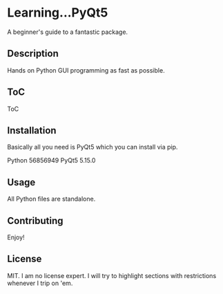 # Learning...PyQt5
A beginner's guide to a fantastic package.

## Description
Hands on Python GUI programming as fast as possible.

## ToC
ToC

## Installation
Basically all you need is PyQt5 which you can install via pip.

Python 56856949
PyQt5 5.15.0

## Usage
All Python files are standalone.

## Contributing
Enjoy!

## License
MIT. I am no license expert. I will try to highlight sections with restrictions whenever 
I trip on 'em.